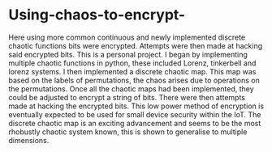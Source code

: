 # Using-chaos-to-encrypt-
Here using more common continuous and newly implemented discrete chaotic functions bits were encrypted. Attempts were then made at hacking said encrypted bits.
This is a personal project. I began by implementing multiple chaotic functions in python, these included Lorenz, tinkerbell and lorenz systems. I then 
implemented a discrete chaotic map. This map was based on the labels of permutations, the chaos arises due to operations on the permutations. Once all the 
chaotic maps had been implemented, they could be adjusted to encrypt a string of bits. There were then attempts made at hacking the encrypted bits. This low
power method of encryption is eventually expected to be used for small device security within the IoT. The discrete chaotic map is an exciting advancement and
seems to be the most rhobustly chaotic system known, this is shown to generalise to multiple dimensions. 
